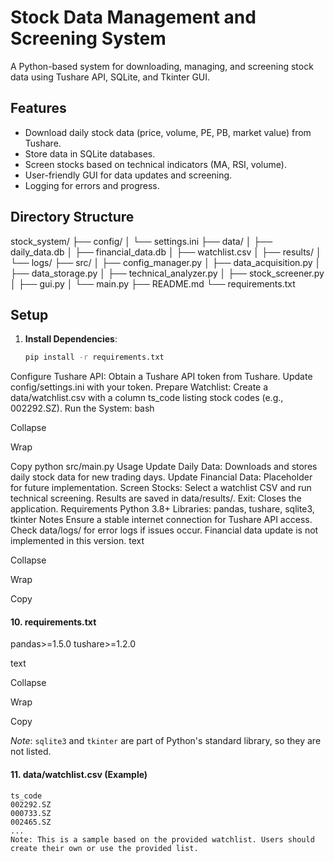 # Stock Data Management and Screening System

A Python-based system for downloading, managing, and screening stock data using Tushare API, SQLite, and Tkinter GUI.

## Features
- Download daily stock data (price, volume, PE, PB, market value) from Tushare.
- Store data in SQLite databases.
- Screen stocks based on technical indicators (MA, RSI, volume).
- User-friendly GUI for data updates and screening.
- Logging for errors and progress.

## Directory Structure
stock_system/
├── config/
│   └── settings.ini
├── data/
│   ├── daily_data.db
│   ├── financial_data.db
│   ├── watchlist.csv
│   ├── results/
│   └── logs/
├── src/
│   ├── config_manager.py
│   ├── data_acquisition.py
│   ├── data_storage.py
│   ├── technical_analyzer.py
│   ├── stock_screener.py
│   ├── gui.py
│   └── main.py
├── README.md
└── requirements.txt


## Setup
1. **Install Dependencies**:
   ```bash
   pip install -r requirements.txt

Configure Tushare API:
Obtain a Tushare API token from Tushare.
Update config/settings.ini with your token.
Prepare Watchlist:
Create a data/watchlist.csv with a column ts_code listing stock codes (e.g., 002292.SZ).
Run the System:
bash

Collapse

Wrap

Copy
python src/main.py
Usage
Update Daily Data: Downloads and stores daily stock data for new trading days.
Update Financial Data: Placeholder for future implementation.
Screen Stocks: Select a watchlist CSV and run technical screening. Results are saved in data/results/.
Exit: Closes the application.
Requirements
Python 3.8+
Libraries: pandas, tushare, sqlite3, tkinter
Notes
Ensure a stable internet connection for Tushare API access.
Check data/logs/ for error logs if issues occur.
Financial data update is not implemented in this version.
text

Collapse

Wrap

Copy

#### 10. requirements.txt
pandas>=1.5.0
tushare>=1.2.0

text

Collapse

Wrap

Copy

*Note*: `sqlite3` and `tkinter` are part of Python's standard library, so they are not listed.

#### 11. data/watchlist.csv (Example)

```csv
ts_code
002292.SZ
000733.SZ
002465.SZ
...
Note: This is a sample based on the provided watchlist. Users should create their own or use the provided list.